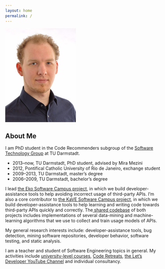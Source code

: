 ```yaml
---
layout: home
permalink: /
---
```

<img class="alignright" src="images/portrait.jpg" alt="Portrait" width="226" height="300" />

## About Me

I am PhD student in the Code Recommenders subgroup of the <a href="http://www.stg.tu-darmstadt.de/" target="STG">Software Technology Group</a> at TU Darmstadt.

  * 2013–now, TU Darmstadt, PhD student, advised by Mira Mezini
  * 2012, Pontifical Catholic University of Rio de Janeiro, exchange student
  * 2009–2013, TU Darmstadt, master&#8217;s degree
  * 2006–2009, TU Darmstadt, bachelor&#8217;s degree

I lead <a href="http://sven-amann.de/eko/" target="_blank">the Eko Software Campus project</a>, in which we build developer-assistance tools to help avoiding incorrect usage of third-party APIs. I&#8217;m also a core contributor to <a href="http://kave.cc" target="_blank">the KaVE Software Campus project</a>, in which we build developer-assistance tools to help learning and writing code towards third-party APIs quickly and correctly. The<a href="https://github.com/stg-tud/kave" target="_blank"> shared codebase</a> of both projects includes implementations of several data-mining and machine-learning algorithms that we use to collect and train usage models of APIs.

My general research interests include: developer-assistance tools, bug detection, mining software repositories, developer behavior, software testing, and static analysis.

I am a teacher and student of Software Engineering topics in general. My activities include <a href="http://www.stg.tu-darmstadt.de/staff/sven_amann/" target="_blank">university-level courses</a>, <a href="http://letsdeveloper.com/2015/03/1st-darmstadter-legacy-code-retreat/" target="_blank">Code Retreats</a>, <a href="http://youtube.com/letsdeveloper" target="_blank">the Let&#8217;s Developer YouTube Channel</a> and individual consultancy.
